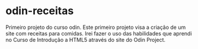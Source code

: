 # odin-receitas
Primeiro projeto do curso odin.
Este primeiro projeto visa a criação de um site com receitas para comidas.
Irei fazer o uso das habilidades que aprendi no Curso de Introdução a HTML5 através do site do Odin Project.